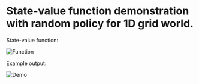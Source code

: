# State-value function demonstration with random policy for 1D grid world.

State-value function:

![Function](https://user-images.githubusercontent.com/127620405/225751606-ec9b7eaf-924a-445a-9ca5-b8575f2c9224.png)

Example output:

![Demo](https://user-images.githubusercontent.com/127620405/225751574-edf11cdb-5bd4-462a-978f-a7dae8831983.png)
